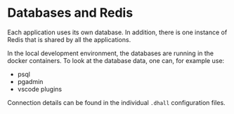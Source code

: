 # Databases and Redis

Each application uses its own database. In addition, there is one instance of Redis that is shared by all the applications.

In the local development environment, the databases are running in the docker containers.
To look at the database data, one can, for example use:
- psql
- pgadmin
- vscode plugins

Connection details can be found in the individual `.dhall` configuration files.

